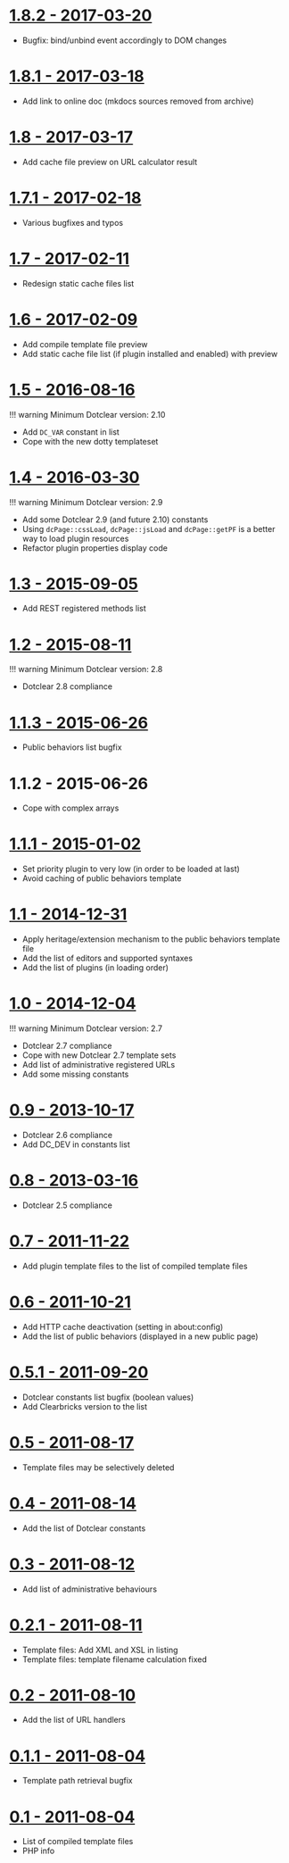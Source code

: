 [1.8.2 - 2017-03-20](https://open-time.net/post/2017/03/20/Plugin-sysInfo-182-pour-Dotclear)
================
 * Bugfix: bind/unbind event accordingly to DOM changes

[1.8.1 - 2017-03-18](https://open-time.net/post/2017/03/18/Plugin-sysInfo-181-pour-Dotclear)
================
 * Add link to online doc (mkdocs sources removed from archive)

[1.8 - 2017-03-17](https://open-time.net/post/2017/03/17/Plugin-sysInfo-18-pour-Dotclear)
================
 * Add cache file preview on URL calculator result

[1.7.1 - 2017-02-18](https://open-time.net/post/2017/02/18/Plugin-sysInfo-171-pour-Dotclear)
================
 * Various bugfixes and typos

[1.7 - 2017-02-11](https://open-time.net/post/2017/02/11/Plugin-sysInfo-17-pour-Dotclear)
================
 * Redesign static cache files list

[1.6 - 2017-02-09](https://open-time.net/post/2017/02/09/Plugin-sysInfo-16-pour-Dotclear)
================
 * Add compile template file preview
 * Add static cache file list (if plugin installed and enabled) with preview

[1.5 - 2016-08-16](https://open-time.net/post/2016/08/16/Plugin-sysInfo-15-pour-Dotclear)
================

!!! warning
	Minimum Dotclear version: 2.10

 * Add ```DC_VAR``` constant in list
 * Cope with the new dotty templateset

[1.4 - 2016-03-30](https://open-time.net/post/2016/03/30/Plugin-sysInfo-14-pour-Dotclear)
================

!!! warning
	Minimum Dotclear version: 2.9

 * Add some Dotclear 2.9 (and future 2.10) constants
 * Using ```dcPage::cssLoad```, ```dcPage::jsLoad``` and ```dcPage::getPF``` is a better way to load plugin resources
 * Refactor plugin properties display code

[1.3 - 2015-09-05](https://open-time.net/post/2015/09/05/Plugin-sysInfo-13-pour-Dotclear)
================
 * Add REST registered methods list

[1.2 - 2015-08-11](https://open-time.net/post/2015/08/11/Plugin-sysInfo-12-pour-Dotclear)
================

!!! warning
	Minimum Dotclear version: 2.8

 * Dotclear 2.8 compliance

[1.1.3 - 2015-06-26](https://open-time.net/post/2015/06/26/Plugin-sysInfo-113-pour-Dotclear)
================
 * Public behaviors list bugfix

1.1.2 - 2015-06-26
================
 * Cope with complex arrays

[1.1.1 - 2015-01-02](https://open-time.net/post/2015/01/02/Plugin-sysInfo-111-pour-Dotclear)
================
 * Set priority plugin to very low (in order to be loaded at last)
 * Avoid caching of public behaviors template

[1.1 - 2014-12-31](https://open-time.net/post/2014/12/31/Plugin-sysInfo-11-pour-Dotclear)
================
 * Apply heritage/extension mechanism to the public behaviors template file
 * Add the list of editors and supported syntaxes
 * Add the list of plugins (in loading order)

[1.0 - 2014-12-04](https://open-time.net/post/2014/12/04/Plugin-sysInfo-10-pour-Dotclear)
================

!!! warning
	Minimum Dotclear version: 2.7

 * Dotclear 2.7 compliance
 * Cope with new Dotclear 2.7 template sets
 * Add list of administrative registered URLs
 * Add some missing constants

[0.9 - 2013-10-17](https://open-time.net/post/2013/10/17/Plugin-sysInfo-09-pour-Dotclear)
================
 * Dotclear 2.6 compliance
 * Add DC_DEV in constants list

[0.8 - 2013-03-16](https://open-time.net/post/2013/03/16/Plugin-sysInfo-08-pour-Dotclear-2)
================
 * Dotclear 2.5 compliance

[0.7 - 2011-11-22](https://open-time.net/post/2011/11/22/Plugin-sysInfo-07-pour-Dotclear-2)
================
 * Add plugin template files to the list of compiled template files

[0.6 - 2011-10-21](https://open-time.net/post/2011/10/21/Plugin-sysInfo-06-pour-Dotclear-2)
================
 * Add HTTP cache deactivation (setting in about:config)
 * Add the list of public behaviors (displayed in a new public page)

[0.5.1 - 2011-09-20](https://open-time.net/post/2011/09/20/Plugin-sysInfo-051-pour-Dotclear-2)
================
 * Dotclear constants list bugfix (boolean values)
 * Add Clearbricks version to the list

[0.5 - 2011-08-17](https://open-time.net/post/2011/08/17/Plugin-sysInfo-05-pour-Dotclear-2)
================
 * Template files may be selectively deleted

[0.4 - 2011-08-14](https://open-time.net/post/2011/08/14/Plugin-sysInfo-04-pour-Dotclear-2)
================
 * Add the list of Dotclear constants

[0.3 - 2011-08-12](https://open-time.net/post/2011/08/12/Plugin-sysInfo-03-pour-Dotclear-2)
================
 * Add list of administrative behaviours

[0.2.1 - 2011-08-11](https://open-time.net/post/2011/08/10/Plugin-sysInfo-02-pour-Dotclear-2)
================
 * Template files: Add XML and XSL in listing
 * Template files: template filename calculation fixed

[0.2 - 2011-08-10](https://open-time.net/post/2011/08/10/Plugin-sysInfo-02-pour-Dotclear-2)
================
 * Add the list of URL handlers

[0.1.1 - 2011-08-04](https://open-time.net/post/2011/08/04/Plugin-sysInfo-01-pour-Dotclear-2)
================
 * Template path retrieval bugfix

[0.1 - 2011-08-04](https://open-time.net/post/2011/08/04/Plugin-sysInfo-01-pour-Dotclear-2)
================
 * List of compiled template files
 * PHP info
